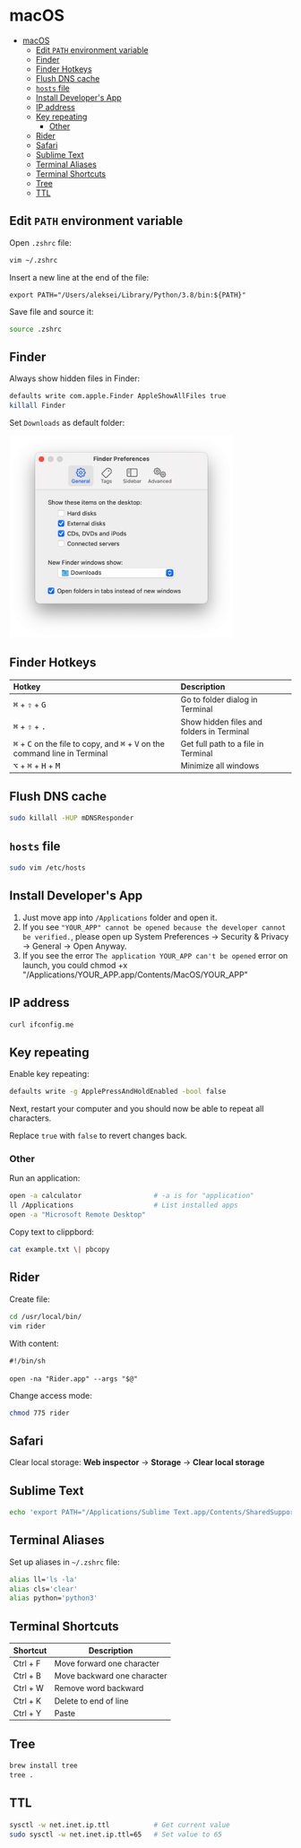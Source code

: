 # macOS

- [macOS](#macos)
  - [Edit `PATH` environment variable](#edit-path-environment-variable)
  - [Finder](#finder)
  - [Finder Hotkeys](#finder-hotkeys)
  - [Flush DNS cache](#flush-dns-cache)
  - [`hosts` file](#hosts-file)
  - [Install Developer's App](#install-developers-app)
  - [IP address](#ip-address)
  - [Key repeating](#key-repeating)
    - [Other](#other)
  - [Rider](#rider)
  - [Safari](#safari)
  - [Sublime Text](#sublime-text)
  - [Terminal Aliases](#terminal-aliases)
  - [Terminal Shortcuts](#terminal-shortcuts)
  - [Tree](#tree)
  - [TTL](#ttl)

## Edit `PATH` environment variable

Open `.zshrc` file:

```zsh
vim ~/.zshrc
```

Insert a new line at the end of the file:

```text
export PATH="/Users/aleksei/Library/Python/3.8/bin:${PATH}"
```

Save file and source it:

```zsh
source .zshrc
```

## Finder

Always show hidden files in Finder:

```zsh
defaults write com.apple.Finder AppleShowAllFiles true
killall Finder
```

Set `Downloads` as default folder:

<img src="macosFinder.png" width="400px">

## Finder Hotkeys

| Hotkey                                                                                                           | Description                               |
| :--------------------------------------------------------------------------------------------------------------- | :---------------------------------------- |
| <kbd>⌘</kbd> + <kbd>⇧</kbd> + <kbd>G</kbd>                                                                       | Go to folder dialog in Terminal           |
| <kbd>⌘</kbd> + <kbd>⇧</kbd> + <kbd>.</kbd>                                                                       | Show hidden files and folders in Terminal |
| <kbd>⌘</kbd> + <kbd>C</kbd> on the file to copy, and <kbd>⌘</kbd> + <kbd>V</kbd> on the command line in Terminal | Get full path to a file in Terminal       |
| <kbd>⌥</kbd> + <kbd>⌘</kbd> + <kbd>H</kbd> + <kbd>M</kbd>                                                        | Minimize all windows                      |

## Flush DNS cache

```zsh
sudo killall -HUP mDNSResponder
```

## `hosts` file

```zsh
sudo vim /etc/hosts
```

## Install Developer's App

1. Just move app into `/Applications` folder and open it.
2. If you see `"YOUR_APP" cannot be opened because the developer cannot be verified.`, please open up System Preferences -> Security & Privacy -> General -> Open Anyway.
3. If you see the error `The application YOUR_APP can't be opened` error on launch, you could chmod +x "/Applications/YOUR_APP.app/Contents/MacOS/YOUR_APP"

## IP address

```bash
curl ifconfig.me
```

## Key repeating

Enable key repeating:

```zsh
defaults write -g ApplePressAndHoldEnabled -bool false
```

Next, restart your computer and you should now be able to repeat all characters.

Replace `true` with `false` to revert changes back.

### Other

Run an application:

```sh
open -a calculator                  # -a is for "application"
ll /Applications                    # List installed apps
open -a "Microsoft Remote Desktop"
```

Copy text to clippbord:

```sh
cat example.txt \| pbcopy
```

## Rider

Create file:

```bash
cd /usr/local/bin/
vim rider
```

With content:

```text
#!/bin/sh

open -na "Rider.app" --args "$@"
```

Change access mode:

```bash
chmod 775 rider
```

## Safari

Clear local storage: **Web inspector** → **Storage** → **Clear local storage**

## Sublime Text

```bash
echo 'export PATH="/Applications/Sublime Text.app/Contents/SharedSupport/bin:$PATH"' >> ~/.zprofile
```

## Terminal Aliases

Set up aliases in `~/.zshrc` file:

```zsh
alias ll='ls -la'
alias cls='clear'
alias python='python3'
```

## Terminal Shortcuts

| Shortcut | Description                 |
| -------- | --------------------------- |
| Ctrl + F | Move forward one character  |
| Ctrl + B | Move backward one character |
| Ctrl + W | Remove word backward        |
| Ctrl + K | Delete to end of line       |
| Ctrl + Y | Paste                       |

## Tree

```bash
brew install tree
tree .
```

## TTL

```bash
sysctl -w net.inet.ip.ttl           # Get current value
sudo sysctl -w net.inet.ip.ttl=65   # Set value to 65
```
